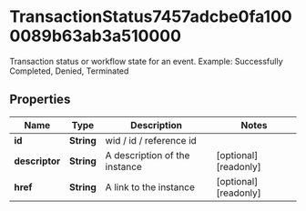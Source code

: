 

# TransactionStatus7457adcbe0fa1000089b63ab3a510000

Transaction status or workflow state for an event. Example: Successfully Completed, Denied, Terminated

## Properties

| Name | Type | Description | Notes |
|------------ | ------------- | ------------- | -------------|
|**id** | **String** | wid / id / reference id |  |
|**descriptor** | **String** | A description of the instance |  [optional] [readonly] |
|**href** | **String** | A link to the instance |  [optional] [readonly] |



